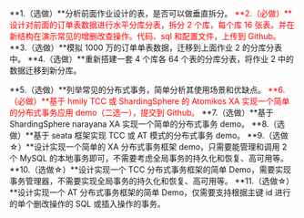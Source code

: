 **1.（选做）**分析前面作业设计的表，是否可以做垂直拆分。
<font color = "red">**2.（必做）**设计对前面的订单表数据进行水平分库分表，拆分 2 个库，每个库 16 张表。并在新结构在演示常见的增删改查操作。代码、sql 和配置文件，上传到 Github。</font>
**3.（选做）**模拟 1000 万的订单单表数据，迁移到上面作业 2 的分库分表中。
**4.（选做）**重新搭建一套 4 个库各 64 个表的分库分表，将作业 2 中的数据迁移到新分库。

**5.（选做）**列举常见的分布式事务，简单分析其使用场景和优缺点。
<font color = "red">**6.（必做）**基于 hmily TCC 或 ShardingSphere 的 Atomikos XA 实现一个简单的分布式事务应用 demo（二选一），提交到 Github。</font>
**7.（选做）**基于 ShardingSphere narayana XA 实现一个简单的分布式事务 demo。
**8.（选做）**基于 seata 框架实现 TCC 或 AT 模式的分布式事务 demo。
**9.（选做☆）**设计实现一个简单的 XA 分布式事务框架 demo，只需要能管理和调用 2 个 MySQL 的本地事务即可，不需要考虑全局事务的持久化和恢复、高可用等。
**10.（选做☆）**设计实现一个 TCC 分布式事务框架的简单 Demo，需要实现事务管理器，不需要实现全局事务的持久化和恢复、高可用等。
**11.（选做☆）**设计实现一个 AT 分布式事务框架的简单 Demo，仅需要支持根据主键 id 进行的单个删改操作的 SQL 或插入操作的事务。
